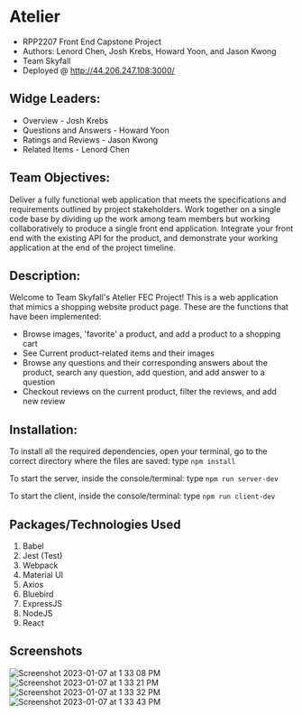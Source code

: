 # Atelier
- RPP2207 Front End Capstone Project
- Authors: Lenord Chen, Josh Krebs, Howard Yoon, and Jason Kwong
- Team Skyfall
- Deployed @ http://44.206.247.108:3000/


## Widge Leaders:
- Overview - Josh Krebs
- Questions and Answers - Howard Yoon
- Ratings and Reviews - Jason Kwong
- Related Items - Lenord Chen

## Team Objectives:
Deliver a fully functional web application that meets the specifications and requirements outlined by project stakeholders. Work together on a single code base by dividing up the work among team members but working collaboratively to produce a single front end application. Integrate your front end with the existing API for the product, and demonstrate your working application at the end of the project timeline.

## Description:
Welcome to Team Skyfall's Atelier FEC Project! This is a web application that mimics a shopping website product page. These are the functions that have been implemented:
- Browse images, 'favorite' a product, and add a product to a shopping cart
- See Current product-related items and their images
- Browse any questions and their corresponding answers about the product, search any question, add question, and add answer to a question
- Checkout reviews on the current product, filter the reviews, and add new review

## Installation:
To install all the required dependencies, open your terminal, go to the correct directory where the files are saved: 
type 
  `npm install`

To start the server, inside the console/terminal:
type 
  `npm run server-dev`

To start the client, inside the console/terminal:
type 
  `npm run client-dev`

## Packages/Technologies Used
1. Babel
2. Jest (Test)
3. Webpack
4. Material UI
5. Axios
6. Bluebird
7. ExpressJS
8. NodeJS
9. React

## Screenshots
![Screenshot 2023-01-07 at 1 33 08 PM](https://user-images.githubusercontent.com/34286313/211171133-0b2f7317-3cd2-4908-81eb-885e83adff65.png)
![Screenshot 2023-01-07 at 1 33 21 PM](https://user-images.githubusercontent.com/34286313/211171134-890dd04c-89d6-4ca3-9053-92c8ef544bc7.png)
![Screenshot 2023-01-07 at 1 33 32 PM](https://user-images.githubusercontent.com/34286313/211171135-3d6c3dd8-24b7-4985-9ec7-9725450908c5.png)
![Screenshot 2023-01-07 at 1 33 43 PM](https://user-images.githubusercontent.com/34286313/211171136-d332ad32-7c84-495e-ab4a-8327df7e6c81.png)
